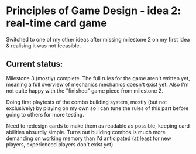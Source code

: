 Principles of Game Design - idea 2: real-time card game
===
Switched to one of my other ideas after missing milestone 2 on my first idea & realising it was not feeasible.

Current status: 
---
Milestone 3 (mostly) complete. The full rules for the game aren't written yet, meaning a full overview of mechanics mechanics doesn't exist yet. Also I'm not quite happy with the "finished" game piece from milestone 2.

Doing first playtests of the combo building system, mostly (but not exclusively) by playing on my own so I can tune the rules of this part before going to others for more testing.

Need to redesign cards to make them as readable as possible, keeping card abilities absurdly simple. Turns out building combos is much more demanding on working memory than I'd anticipated (at least for new players, experienced players don't exist yet).
